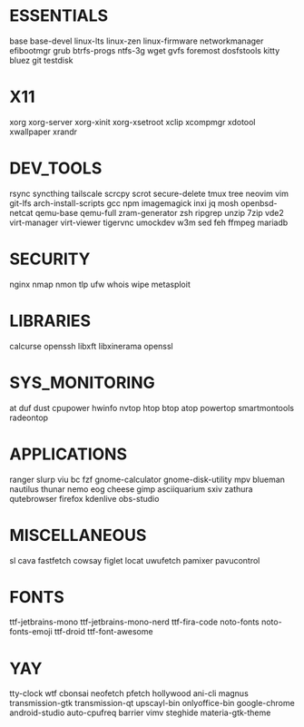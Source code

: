 # ESSENTIALS
base 
base-devel
linux-lts
linux-zen
linux-firmware
networkmanager
efibootmgr
grub
btrfs-progs
ntfs-3g
wget
gvfs
foremost
dosfstools
kitty
bluez
git
testdisk

# X11
xorg
xorg-server
xorg-xinit
xorg-xsetroot
xclip
xcompmgr
xdotool
xwallpaper
xrandr



# DEV_TOOLS
rsync
syncthing
tailscale
scrcpy
scrot
secure-delete
tmux
tree
neovim
vim
git-lfs
arch-install-scripts
gcc
npm
imagemagick
inxi
jq
mosh
openbsd-netcat
qemu-base
qemu-full
zram-generator
zsh
ripgrep
unzip
7zip
vde2
virt-manager
virt-viewer
tigervnc
umockdev
w3m
sed
feh 
ffmpeg
mariadb

# SECURITY
nginx
nmap
nmon
tlp
ufw
whois
wipe
metasploit

# LIBRARIES
calcurse
openssh
libxft
libxinerama
openssl

# SYS_MONITORING
at
duf
dust
cpupower
hwinfo
nvtop
htop
btop
atop
powertop
smartmontools
radeontop

# APPLICATIONS
ranger
slurp
viu
bc
fzf
gnome-calculator
gnome-disk-utility
mpv
blueman
nautilus
thunar
nemo
eog
cheese
gimp
asciiquarium
sxiv
zathura
qutebrowser
firefox
kdenlive
obs-studio


# MISCELLANEOUS
sl
cava
fastfetch
cowsay
figlet
locat
uwufetch
pamixer
pavucontrol

# FONTS
ttf-jetbrains-mono
ttf-jetbrains-mono-nerd
ttf-fira-code
noto-fonts
noto-fonts-emoji
ttf-droid
ttf-font-awesome


# YAY 
tty-clock
wtf
cbonsai
neofetch
pfetch
hollywood
ani-cli
magnus
transmission-gtk
transmission-qt
upscayl-bin
onlyoffice-bin
google-chrome
android-studio
auto-cpufreq
barrier
vimv
steghide
materia-gtk-theme
